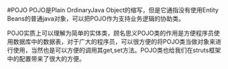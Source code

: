 #POJO
POJO是Plain OrdinaryJava Object的缩写，但是它通指没有使用Entity Beans的普通java对象，可以把POJO作为支持业务逻辑的协助类。

POJO实质上可以理解为简单的实体类，顾名思义POJO类的作用是方便程序员使用数据库中的数据表，对于广大的程序员，可以很方便的将POJO类当做对象来进行使用，当然也是可以方便的调用其get,set方法。POJO类也给我们在struts框架中的配置带来了很大的方便。